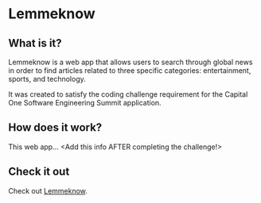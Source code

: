 # Lemmeknow

## What is it?
Lemmeknow is a web app that allows users to search through global news in order to find articles related to three specific categories: entertainment, sports, and technology.

It was created to satisfy the coding challenge requirement for the  Capital One Software Engineering Summit application.

## How does it work?
This web app... <Add this info AFTER completing the challenge!> 

## Check it out

Check out [Lemmeknow](https://google.com).
